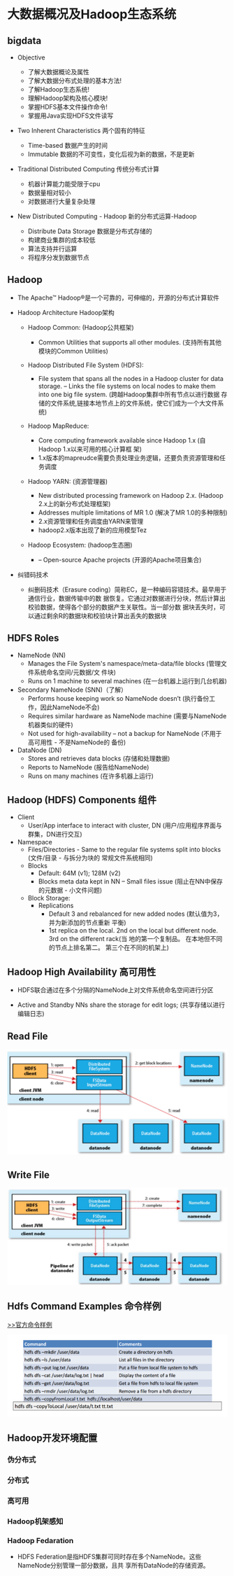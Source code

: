 # 大数据概况及Hadoop生态系统

   ##    bigdata

* Objective
    + 了解大数据概论及属性
    + 了解大数据分布式处理的基本方法!
    + 了解Hadoop生态系统!
    + 理解Hadoop架构及核心模块!
    + 掌握HDFS基本文件操作命令!
    + 掌握用Java实现HDFS文件读写

* Two Inherent Characteristics 两个固有的特征
    + Time-based 数据产生的时间
    + Immutable 数据的不可变性，变化后视为新的数据，不是更新


* Traditional Distributed Computing 传统分布式计算
    + 机器计算能力能受限于cpu
    + 数据量相对较小
    + 对数据进行大量复杂处理

* New Distributed Computing - Hadoop 新的分布式运算-Hadoop
    + Distribute Data Storage 数据是分布式存储的
    + 构建商业集群的成本较低
    + 算法支持并行运算
    + 将程序分发到数据节点

## Hadoop


* The Apache™ Hadoop®是一个可靠的，可伸缩的，开源的分布式计算软件

* Hadoop Architecture Hadoop架构

    - Hadoop Common: (Hadoop公共框架)

        - Common Utilities that supports all other modules. (支持所有其他模块的Common Utilities)

    - Hadoop Distributed File System (HDFS):

        - File system that spans all the nodes in a Hadoop cluster for data storage. – Links the file systems
        on local nodes to make them into one big file system. (跨越Hadoop集群中所有节点以进行数据
        存储的文件系统,链接本地节点上的文件系统，使它们成为一个大文件系统)

    - Hadoop MapReduce:

        - Core computing framework available since Hadoop 1.x (自Hadoop 1.x以来可用的核心计算框
        架)
        - 1.x版本的mapreudce需要负责处理业务逻辑，还要负责资源管理和任务调度
    - Hadoop YARN: (资源管理器)
        - New distributed processing framework on Hadoop 2.x. (Hadoop 2.x上的新分布式处理框架)
        - Addresses multiple limitations of MR 1.0 (解决了MR 1.0的多种限制)
        - 2.x资源管理和任务调度由YARN来管理
        - hadoop2.x版本出现了新的应用模型Tez
    - Hadoop Ecosystem: (hadoop生态圈)
        - – Open-source Apache projects (开源的Apache项目集合)
    
* 纠错码技术
    - 纠删码技术（Erasure coding）简称EC，是一种编码容错技术。最早用于通信行业，数据传输中的数
    据恢复。它通过对数据进行分块，然后计算出校验数据，使得各个部分的数据产生关联性。当一部分数
    据块丢失时，可以通过剩余R的数据块和校验块计算出丢失的数据块

## HDFS Roles

- NameNode (NN)
    - Manages the File System's namespace/meta-data/file blocks (管理文件系统命名空间/元数据/文
    件块)
    - Runs on 1 machine to several machines (在一台机器上运行到几台机器)
- Secondary NameNode (SNN)（了解）
    - Performs house keeping work so NameNode doesn’t (执行备份工作，因此NameNode不会)
    - Requires similar hardware as NameNode machine (需要与NameNode机器类似的硬件)
    - Not used for high-availability – not a backup for NameNode (不用于高可用性 - 不是NameNode的
    备份)
- DataNode (DN)
    - Stores and retrieves data blocks (存储和处理数据)
    - Reports to NameNode (报告给NameNode)
    - Runs on many machines (在许多机器上运行)

## Hadoop (HDFS) Components 组件

* Client
    - User/App interface to interact with cluster, DN (用户/应用程序界面与群集，DN进行交互)
* Namespace
    - Files/Directories - Same to the regular file systems split into blocks (文件/目录 - 与拆分为块的
    常规文件系统相同)
    - Blocks
        - Default: 64M (v1); 128M (v2)
        - Blocks meta data kept in NN – Small files issue (阻止在NN中保存的元数据 - 小文件问题)
    - Block Storage:
        - Replications
            - Default 3 and rebalanced for new added nodes (默认值为3，并为新添加的节点重新
            平衡)
            - 1st replica on the local. 2nd on the local but different node. 3rd on the different rack(当
            地的第一个复制品。 在本地但不同的节点上排名第二。 第三个在不同的机架上)

## Hadoop High Availability 高可用性
* HDFS联合通过在多个分隔的NameNode上对文件系统命名空间进行分区
- Active and Standby NNs share the storage for edit logs; (共享存储以进行编辑日志)

## Read File
![](../../pic/01/readflie.png)

## Write File
![](../../pic/01/writefile.png)

## Hdfs Command Examples 命令样例
[>>官方命令样例](https://hadoop.apache.org/docs/current/hadoop-project-dist/hadoop-hdfs/HDFSCommands.html)

![](../../pic/01/HDFS%E5%91%BD%E4%BB%A4.png)

## Hadoop开发环境配置

### 伪分布式


### 分布式


### 高可用


### Hadoop机架感知

### Hadoop Fedaration

* HDFS Federation是指HDFS集群可同时存在多个NameNode。这些NameNode分别管理一部分数据，且共
享所有DataNode的存储资源。